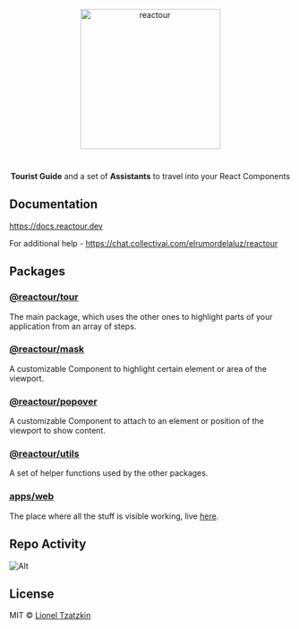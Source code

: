 <p align="center">
  <img alt="reactour" title="reactour" src="https://raw.githubusercontent.com/elrumordelaluz/reactour/main/logo.svg" width="250">
</p>
<p align="center" style="margin-top: 40px">
  <strong>Tourist Guide</strong> and a set of <strong>Assistants</strong> to travel into your React Components
</p>

## Documentation

https://docs.reactour.dev

For additional help - https://chat.collectivai.com/elrumordelaluz/reactour

## Packages

### [@reactour/tour](https://github.com/elrumordelaluz/reactour/tree/main/packages/tour)

The main package, which uses the other ones to highlight parts of your application from an array of steps.

### [@reactour/mask](https://github.com/elrumordelaluz/reactour/tree/main/packages/mask)

A customizable Component to highlight certain element or area of the viewport.

### [@reactour/popover](https://github.com/elrumordelaluz/reactour/tree/main/packages/popover)

A customizable Component to attach to an element or position of the viewport to show content.

### [@reactour/utils](https://github.com/elrumordelaluz/reactour/tree/main/packages/utils)

A set of helper functions used by the other packages.

### [apps/web](https://github.com/elrumordelaluz/reactour/tree/main/apps/web)

The place where all the stuff is visible working, live [here](https://www.reactour.dev).

## Repo Activity

![Alt](https://repobeats.axiom.co/api/embed/3f2f3ea11677e9e844286258ca307eeb4327a04e.svg 'Repobeats analytics image')

## License

MIT © [Lionel Tzatzkin](https://elrumordelaluz.com)
